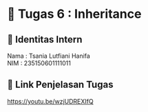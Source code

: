 # 📁 Tugas 6 : Inheritance

## 👤 Identitas Intern
Nama : Tsania Lutfiani Hanifa             
NIM  : 235150601111011

## 🔗 Link Penjelasan Tugas

https://youtu.be/wzjUDREXIfQ

